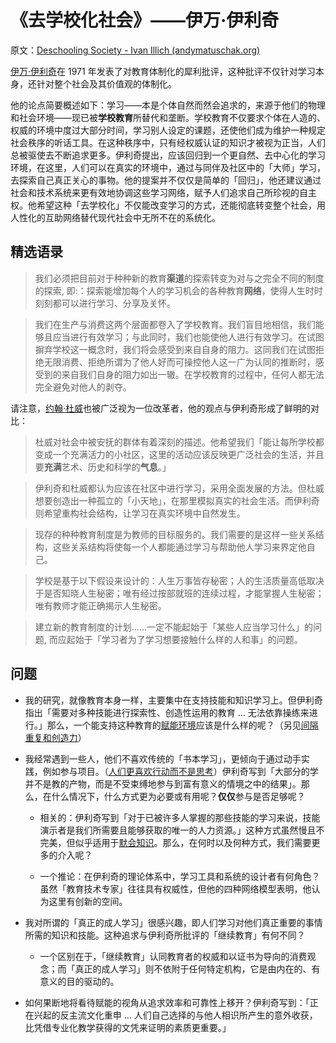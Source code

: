 # 《去学校化社会》——伊万·伊利奇

原文：[Deschooling Society - Ivan Illich (andymatuschak.org)](https://notes.andymatuschak.org/z3M21hHKkoGYbU3S8bcYBH3)

[伊万·伊利奇](https://notes.andymatuschak.org/z6xoCXR75oaLLAdN1p57sux)在 1971 年发表了对教育体制化的犀利批评，这种批评不仅针对学习本身，还针对整个社会及其价值观的体制化。

他的论点简要概述如下：学习——本是个体自然而然会追求的，来源于他们的物理和社会环境——现已被**学校教育**所替代和垄断。学校教育不仅要求个体在人造的、权威的环境中度过大部分时间，学习别人设定的课题，还使他们成为维护一种规定社会秩序的听话工具。在这种秩序中，只有经权威认证的知识才被视为正当，人们总被驱使去不断追求更多。伊利奇提出，应该回归到一个更自然、去中心化的学习环境，在这里，人们可以在真实的环境中，通过与同伴及社区中的「大师」学习，去探索自己真正关心的事物。他的提案并不仅仅是简单的「回归」，他还建议通过社会和技术系统来更有效地协调这些学习网络，赋予人们追求自己所珍视的自主权。他希望这种「去学校化」不仅能改变学习的方式，还能彻底转变整个社会，用人性化的互助网络替代现代社会中无所不在的系统化。

## 精选语录

> 我们必须把目前对于种种新的教育**渠道**的探索转变为对与之完全不同的制度的探索, 即:：探索能增加每个人的学习机会的各种教育**网络**，使得人生时时刻刻都可以进行学习、分享及关怀。

> 我们在生产与消费这两个层面都卷入了学校教育。我们盲目地相信，我们能够且应当进行有效学习；与此同时，我们也能使他人进行有效学习。在试图摒弃学校这一概念时，我们将会感受到来自自身的阻力。这同我们在试图拒绝无限消费、拒绝所谓为了他人好而可操控他人这一广为认同的推断时，感受到的来自我们自身的阻力如出一辙。在学校教育的过程中，任何人都无法完全避免对他人的剥夺。

请注意，[约翰·杜威](https://notes.andymatuschak.org/z3ZDHWeYyEn16XczxcBCBC1)也被广泛视为一位改革者，他的观点与伊利奇形成了鲜明的对比：

> 杜威对社会中被安抚的群体有着深刻的描述。他希望我们「能让每所学校都变成一个充满活力的小社区，这里的活动应该反映更广泛社会的生活，并且要**充满**艺术、历史和科学的**气息**。」

> 伊利奇和杜威都认为应该在社区中进行学习，采用全面发展的方法。但杜威想要创造出一种孤立的「小天地」，在那里模拟真实的社会生活。而伊利奇则希望重构社会结构，让学习在真实环境中自然发生。

> 现存的种种教育制度是为教师的目标服务的。我们需要的是这样一些关系结构，这些关系结构将使每一个人都能通过学习与帮助他人学习来界定他自己。

> 学校是基于以下假设来设计的：人生万事皆存秘密；人的生活质量高低取决于是否知晓人生秘密；唯有经过按部就班的连续过程，才能掌握人生秘密；唯有教师才能正确揭示人生秘密。

> 建立新的教育制度的计划……一定不能起始于「某些人应当学习什么」的问题, 而应起始于「学习者为了学习想要接触什么样的人和事」的问题。

## 问题

- 我的研究，就像教育本身一样，主要集中在支持技能和知识学习上。但伊利奇指出「需要对多种技能进行探索性、创造性运用的教育 … 无法依靠操练来进行。」那么，一个能支持这种教育的[赋能环境](https://notes.andymatuschak.org/z492hGrHvRvJiEY9UfB4Mby)应该是什么样的呢？（另见[间隔重复和创造力](https://notes.andymatuschak.org/z6YFBnYYve8d3ZyaBf3srk5)）

- 我经常遇到一些人，他们不喜欢传统的「书本学习」，更倾向于通过动手实践，例如参与项目。（[人们更喜欢行动而不是思考](https://notes.andymatuschak.org/zJknUfCo51gKFth8XWAzqhg)）伊利奇写到「大部分的学并不是教的产物，而是不受束缚地参与到富有意义的情境之中的结果」。那么，在什么情况下，什么方式更为必要或有用呢？**仅仅**参与是否足够呢？

  - 相关的：伊利奇写到「对于已被许多人掌握的那些技能的学习来说，技能演示者是我们所需要且能够获取的唯一的人力资源。」这种方式虽然慢且不完美，但似乎适用于[默会知识](https://notes.andymatuschak.org/zMdKRBZStQ4tCJJhomSYxvG)。那么，在何时以及何种方式，我们需要更多的介入呢？

  - 一个推论：在伊利奇的理论体系中，学习工具和系统的设计者有何角色？虽然「教育技术专家」往往具有权威性，但他的四种网络模型表明，他认为这里有创新的空间。

- 我对所谓的「真正的成人学习」很感兴趣，即人们学习对他们真正重要的事情所需的知识和技能。这种追求与伊利奇所批评的「继续教育」有何不同？

  - 一个区别在于，「继续教育」认同教育者的权威和以证书为导向的消费观念；而「真正的成人学习」则不依附于任何特定机构，它是由内在的、有意义的目的驱动的。

- 如何果断地将看待赋能的视角从追求效率和可靠性上移开？伊利奇写到：「正在兴起的反主流文化重申 … 人们自己选择的与他人相识所产生的意外收获，比凭借专业化教学获得的文凭来证明的素质更重要。」